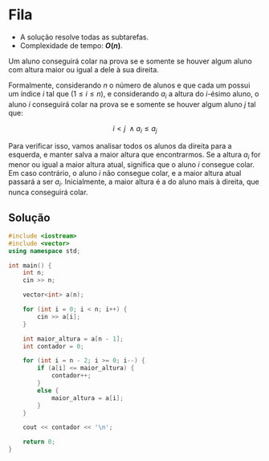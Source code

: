 # Fila

- A solução resolve todas as subtarefas.
- Complexidade de tempo: **$O(n)$**.

Um aluno conseguirá colar na prova se e somente se houver algum aluno com altura maior ou igual a dele à sua direita.

Formalmente, considerando $n$ o número de alunos e que cada um possui um índice $i$ tal que $(1 \leq i \leq n)$, e considerando $a_{i}$ a altura do $i$-ésimo aluno, o aluno $i$ conseguirá colar na prova se e somente se houver algum aluno $j$ tal que:

$$i < j \ ∧ a_{i} \leq a_{j}$$

Para verificar isso, vamos analisar todos os alunos da direita para a esquerda, e manter salva a maior altura que encontrarmos. Se a altura $a_{i}$ for menor ou igual a maior altura atual, significa que o aluno $i$ consegue colar. Em caso contrário, o aluno $i$ não consegue colar, e a maior altura atual passará a ser $a_{i}$. Inicialmente, a maior altura é a do aluno mais à direita, que nunca conseguirá colar.

## Solução

```cpp
#include <iostream>
#include <vector>
using namespace std;

int main() {
    int n;
    cin >> n;

    vector<int> a(n);

    for (int i = 0; i < n; i++) {
        cin >> a[i];
    }

    int maior_altura = a[n - 1];
    int contador = 0;

    for (int i = n - 2; i >= 0; i--) {
        if (a[i] <= maior_altura) {
            contador++;
        }
        else {
            maior_altura = a[i];
        }
    }

    cout << contador << '\n';

    return 0;
}
```
